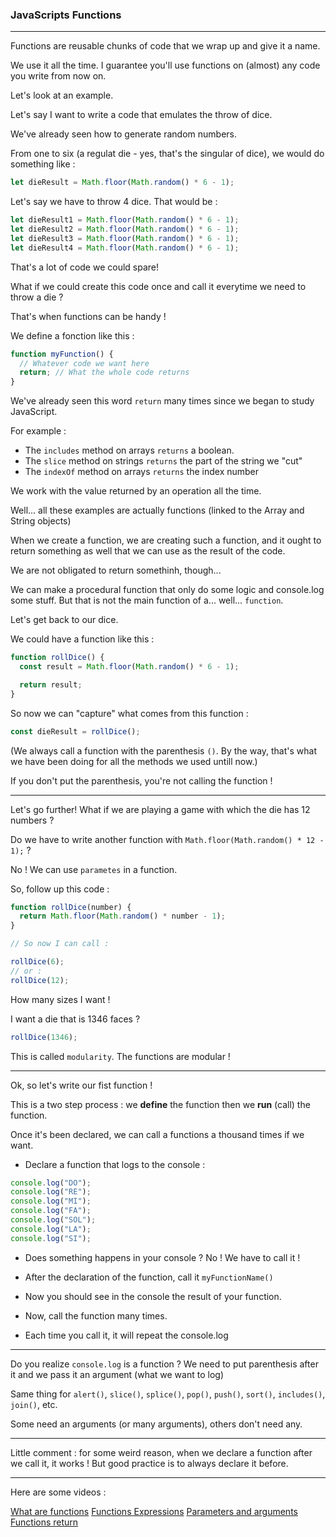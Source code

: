 ### JavaScripts Functions

---

Functions are reusable chunks of code that we wrap up and give it a name.

We use it all the time. I guarantee you'll use functions on (almost) any code you write from now on.

Let's look at an example.

Let's say I want to write a code that emulates the throw of dice.

We've already seen how to generate random numbers.

From one to six (a regulat die - yes, that's the singular of dice), we would do something like :

```js
let dieResult = Math.floor(Math.random() * 6 - 1);
```

Let's say we have to throw 4 dice. That would be :

```js
let dieResult1 = Math.floor(Math.random() * 6 - 1);
let dieResult2 = Math.floor(Math.random() * 6 - 1);
let dieResult3 = Math.floor(Math.random() * 6 - 1);
let dieResult4 = Math.floor(Math.random() * 6 - 1);
```

That's a lot of code we could spare!

What if we could create this code once and call it everytime we need to throw a die ?

That's when functions can be handy !

We define a fonction like this :

```js
function myFunction() {
  // Whatever code we want here
  return; // What the whole code returns
}
```

We've already seen this word `return` many times since we began to study JavaScript.

For example :

- The `includes` method on arrays `returns` a boolean.
- The `slice` method on strings `returns` the part of the string we "cut"
- The `indexOf` method on arrays `returns` the index number

We work with the value returned by an operation all the time.

Well... all these examples are actually functions (linked to the Array and String objects)

When we create a function, we are creating such a function, and it ought to return something as well that we can use as the result of the code.

We are not obligated to return somethinh, though...

We can make a procedural function that only do some logic and console.log some stuff. But that is not the main function of a... well... `function`.

Let's get back to our dice.

We could have a function like this :

```js
function rollDice() {
  const result = Math.floor(Math.random() * 6 - 1);

  return result;
}
```

So now we can "capture" what comes from this function :

```js
const dieResult = rollDice();
```

(We always call a function with the parenthesis `()`. By the way, that's what we have been doing for all the methods we used untill now.)

If you don't put the parenthesis, you're not calling the function !

---

Let's go further!
What if we are playing a game with which the die has 12 numbers ?

Do we have to write another function with `Math.floor(Math.random() * 12 - 1);` ?

No ! We can use `parametes` in a function.

So, follow up this code :

```js
function rollDice(number) {
  return Math.floor(Math.random() * number - 1);
}

// So now I can call :

rollDice(6);
// or :
rollDice(12);
```

How many sizes I want !

I want a die that is 1346 faces ?

```js
rollDice(1346);
```

This is called `modularity`. The functions are modular !

---

Ok, so let's write our fist function !

This is a two step process : we **define** the function then we **run** (call) the function.

Once it's been declared, we can call a functions a thousand times if we want.

- Declare a function that logs to the console :

```js
console.log("DO");
console.log("RE");
console.log("MI");
console.log("FA");
console.log("SOL");
console.log("LA");
console.log("SI");
```

- Does something happens in your console ? No ! We have to call it !

- After the declaration of the function, call it `myFunctionName()`

- Now you should see in the console the result of your function.

- Now, call the function many times.

- Each time you call it, it will repeat the console.log

---

Do you realize `console.log` is a function ?
We need to put parenthesis after it and we pass it an argument (what we want to log)

Same thing for `alert()`, `slice()`, `splice()`, `pop()`, `push()`, `sort()`, `includes()`, `join()`, etc.

Some need an arguments (or many arguments), others don't need any.

---

Little comment : for some weird reason, when we declare a function after we call it, it works ! But good practice is to always declare it before.

---

Here are some videos :

[What are functions](https://youtu.be/uxkRydQKKX8?si=TTGPYPlBlPm5j4_Q)
[Functions Expressions](https://youtu.be/T8tilXV03UI?si=Fauqfh9LZ8Dy68mN)
[Parameters and arguments](https://youtu.be/k1-tpFDyUwo?si=LBumcYil-zxwMUqU)
[Functions return](https://youtu.be/4t8Q_YLpuKw?si=CPgbd21vA3P2yVdY)
